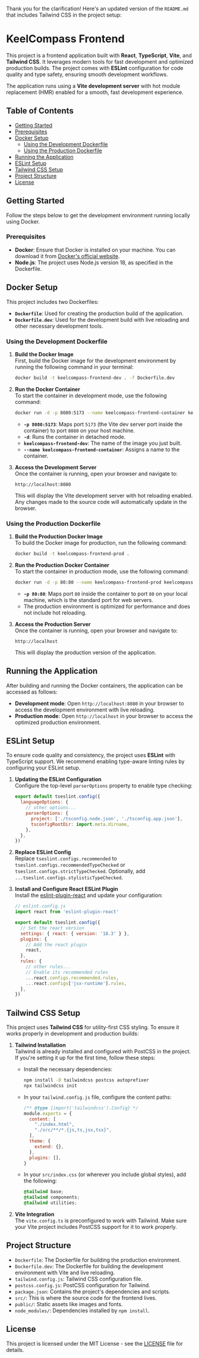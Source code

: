 Thank you for the clarification! Here's an updated version of the `README.md` that includes Tailwind CSS in the project setup:


# KeelCompass Frontend

This project is a frontend application built with **React**, **TypeScript**, **Vite**, and **Tailwind CSS**. It leverages modern tools for fast development and optimized production builds. The project comes with **ESLint** configuration for code quality and type safety, ensuring smooth development workflows.

The application runs using a **Vite development server** with hot module replacement (HMR) enabled for a smooth, fast development experience. 

## Table of Contents

- [Getting Started](#getting-started)
- [Prerequisites](#prerequisites)
- [Docker Setup](#docker-setup)
  - [Using the Development Dockerfile](#using-the-development-dockerfile)
  - [Using the Production Dockerfile](#using-the-production-dockerfile)
- [Running the Application](#running-the-application)
- [ESLint Setup](#eslint-setup)
- [Tailwind CSS Setup](#tailwind-css-setup)
- [Project Structure](#project-structure)
- [License](#license)

## Getting Started

Follow the steps below to get the development environment running locally using Docker.

### Prerequisites

- **Docker**: Ensure that Docker is installed on your machine. You can download it from [Docker's official website](https://www.docker.com/get-started).
- **Node.js**: The project uses Node.js version 18, as specified in the Dockerfile.

## Docker Setup

This project includes two Dockerfiles:

- **`Dockerfile`**: Used for creating the production build of the application.
- **`Dockerfile.dev`**: Used for the development build with live reloading and other necessary development tools.

### Using the Development Dockerfile

1. **Build the Docker Image**  
   First, build the Docker image for the development environment by running the following command in your terminal:

   ```bash
   docker build -t keelcompass-frontend-dev . -f Dockerfile.dev
   ```

2. **Run the Docker Container**  
   To start the container in development mode, use the following command:

   ```bash
   docker run -d -p 8080:5173 --name keelcompass-frontend-container keelcompass-frontend-dev
   ```

   - **`-p 8080:5173`**: Maps port `5173` (the Vite dev server port inside the container) to port `8080` on your host machine.
   - **`-d`**: Runs the container in detached mode.
   - **`keelcompass-frontend-dev`**: The name of the image you just built.
   - **`--name keelcompass-frontend-container`**: Assigns a name to the container.

3. **Access the Development Server**  
   Once the container is running, open your browser and navigate to:

   ```
   http://localhost:8080
   ```

   This will display the Vite development server with hot reloading enabled. Any changes made to the source code will automatically update in the browser.

### Using the Production Dockerfile

1. **Build the Production Docker Image**  
   To build the Docker image for production, run the following command:

   ```bash
   docker build -t keelcompass-frontend-prod .
   ```

2. **Run the Production Docker Container**  
   To start the container in production mode, use the following command:

   ```bash
   docker run -d -p 80:80 --name keelcompass-frontend-prod keelcompass-frontend-prod
   ```

   - **`-p 80:80`**: Maps port `80` inside the container to port `80` on your local machine, which is the standard port for web servers.
   - The production environment is optimized for performance and does not include hot reloading.

3. **Access the Production Server**  
   Once the container is running, open your browser and navigate to:

   ```
   http://localhost
   ```

   This will display the production version of the application.

## Running the Application

After building and running the Docker containers, the application can be accessed as follows:

- **Development mode**: Open `http://localhost:8080` in your browser to access the development environment with live reloading.
- **Production mode**: Open `http://localhost` in your browser to access the optimized production environment.

## ESLint Setup

To ensure code quality and consistency, the project uses **ESLint** with TypeScript support. We recommend enabling type-aware linting rules by configuring your ESLint setup.

1. **Updating the ESLint Configuration**  
   Configure the top-level `parserOptions` property to enable type checking:

   ```js
   export default tseslint.config({
     languageOptions: {
       // other options...
       parserOptions: {
         project: ['./tsconfig.node.json', './tsconfig.app.json'],
         tsconfigRootDir: import.meta.dirname,
       },
     },
   })
   ```

2. **Replace ESLint Config**  
   Replace `tseslint.configs.recommended` to `tseslint.configs.recommendedTypeChecked` or `tseslint.configs.strictTypeChecked`. Optionally, add `...tseslint.configs.stylisticTypeChecked`.

3. **Install and Configure React ESLint Plugin**  
   Install the [eslint-plugin-react](https://github.com/jsx-eslint/eslint-plugin-react) and update your configuration:

   ```js
   // eslint.config.js
   import react from 'eslint-plugin-react'

   export default tseslint.config({
     // Set the react version
     settings: { react: { version: '18.3' } },
     plugins: {
       // Add the react plugin
       react,
     },
     rules: {
       // other rules...
       // Enable its recommended rules
       ...react.configs.recommended.rules,
       ...react.configs['jsx-runtime'].rules,
     },
   })
   ```

## Tailwind CSS Setup

This project uses **Tailwind CSS** for utility-first CSS styling. To ensure it works properly in development and production builds:

1. **Tailwind Installation**  
   Tailwind is already installed and configured with PostCSS in the project. If you're setting it up for the first time, follow these steps:

   - Install the necessary dependencies:

     ```bash
     npm install -D tailwindcss postcss autoprefixer
     npx tailwindcss init
     ```

   - In your `tailwind.config.js` file, configure the content paths:

     ```js
     /** @type {import('tailwindcss').Config} */
     module.exports = {
       content: [
         "./index.html",
         "./src/**/*.{js,ts,jsx,tsx}",
       ],
       theme: {
         extend: {},
       },
       plugins: [],
     }
     ```

   - In your `src/index.css` (or wherever you include global styles), add the following:

     ```css
     @tailwind base;
     @tailwind components;
     @tailwind utilities;
     ```

2. **Vite Integration**  
   The `vite.config.ts` is preconfigured to work with Tailwind. Make sure your Vite project includes PostCSS support for it to work properly.

## Project Structure

- `Dockerfile`: The Dockerfile for building the production environment.
- `Dockerfile.dev`: The Dockerfile for building the development environment with Vite and live reloading.
- `tailwind.config.js`: Tailwind CSS configuration file.
- `postcss.config.js`: PostCSS configuration for Tailwind.
- `package.json`: Contains the project's dependencies and scripts.
- `src/`: This is where the source code for the frontend lives.
- `public/`: Static assets like images and fonts.
- `node_modules/`: Dependencies installed by `npm install`.

## License

This project is licensed under the MIT License - see the [LICENSE](LICENSE) file for details.
```

